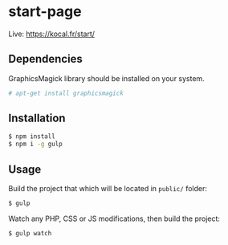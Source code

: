 start-page
==========
Live: https://kocal.fr/start/

Dependencies
------------

GraphicsMagick library should be installed on your system.

```bash
# apt-get install graphicsmagick
```

Installation
------------
```bash
$ npm install
$ npm i -g gulp
```

Usage
-----

Build the project that which will be located in `public/` folder:

```bash
$ gulp 
```

Watch any PHP, CSS or JS modifications, then build the project:

```bash
$ gulp watch
```
